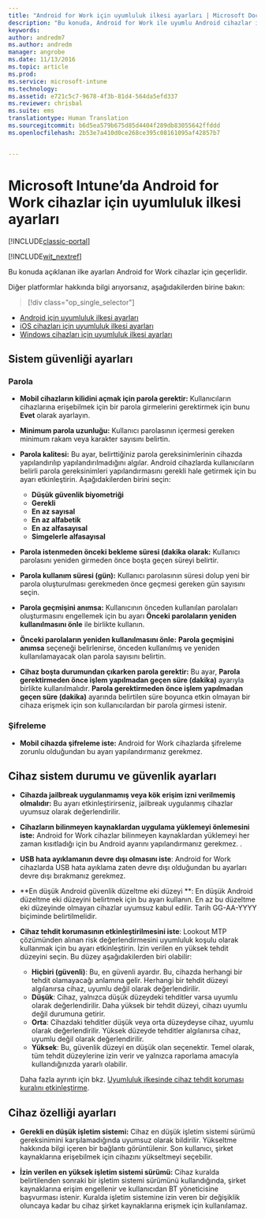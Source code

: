 ```yaml
---
title: "Android for Work için uyumluluk ilkesi ayarları | Microsoft Docs"
description: "Bu konuda, Android for Work ile uyumlu Android cihazlar için cihaz uyumluluk ilkesi ayarları açıklanır."
keywords: 
author: andredm7
ms.author: andredm
manager: angrobe
ms.date: 11/13/2016
ms.topic: article
ms.prod: 
ms.service: microsoft-intune
ms.technology: 
ms.assetid: e721c5c7-9678-4f3b-81d4-564da5efd337
ms.reviewer: chrisbal
ms.suite: ems
translationtype: Human Translation
ms.sourcegitcommit: b6d5ea579b675d85d4404f289db83055642ffddd
ms.openlocfilehash: 2b53e7a410d0ce268ce395c08161095af42857b7


---
```



# <a name="compliance-policy-settings-for-android-for-work-devices-in-microsoft-intune"></a>Microsoft Intune’da Android for Work cihazlar için uyumluluk ilkesi ayarları

[!INCLUDE[classic-portal](../includes/classic-portal.md)]

[!INCLUDE[wit_nextref](../includes/afw_rollout_disclaimer.md)]

Bu konuda açıklanan ilke ayarları Android for Work cihazlar için geçerlidir.

Diğer platformlar hakkında bilgi arıyorsanız, aşağıdakilerden birine bakın:
> [!div class="op_single_selector"]
- [Android için uyumluluk ilkesi ayarları](android-compliance-policy-settings-in-microsoft-intune.md)
- [iOS cihazları için uyumluluk ilkesi ayarları](ios-compliance-policy-settings-in-microsoft-intune.md)
- [Windows cihazları için uyumluluk ilkesi ayarları](windows-compliance-policy-settings-in-microsoft-intune.md)

## <a name="system-security-settings"></a>Sistem güvenliği ayarları
### <a name="password"></a>Parola
- **Mobil cihazların kilidini açmak için parola gerektir:** Kullanıcıların cihazlarına erişebilmek için bir parola girmelerini gerektirmek için bunu **Evet** olarak ayarlayın.

-  **Minimum parola uzunluğu:** Kullanıcı parolasının içermesi gereken minimum rakam veya karakter sayısını belirtin.

- **Parola kalitesi:** Bu ayar, belirttiğiniz parola gereksinimlerinin cihazda yapılandırılıp yapılandırılmadığını algılar. Android cihazlarda kullanıcıların belirli parola gereksinimleri yapılandırmasını gerekli hale getirmek için bu ayarı etkinleştirin. Aşağıdakilerden birini seçin:
  -   **Düşük güvenlik biyometriği**
  - **Gerekli**
  -   **En az sayısal**
  -   **En az alfabetik**
  -   **En az alfasayısal**
  -   **Simgelerle alfasayısal**

- **Parola istenmeden önceki bekleme süresi (dakika olarak:**  Kullanıcı parolasını yeniden girmeden önce boşta geçen süreyi belirtir.

- **Parola kullanım süresi (gün):** Kullanıcı parolasının süresi dolup yeni bir parola oluşturulması gerekmeden önce geçmesi gereken gün sayısını seçin.

- **Parola geçmişini anımsa:** Kullanıcının önceden kullanılan parolaları oluşturmasını engellemek için bu ayarı **Önceki parolaların yeniden kullanılmasını önle** ile birlikte kullanın.

- **Önceki parolaların yeniden kullanılmasını önle:** **Parola geçmişini anımsa** seçeneği belirlenirse, önceden kullanılmış ve yeniden kullanılamayacak olan parola sayısını belirtin.

- **Cihaz boşta durumundan çıkarken parola gerektir:** Bu ayar, **Parola gerektirmeden önce işlem yapılmadan geçen süre (dakika)** ayarıyla birlikte kullanılmalıdır. **Parola gerektirmeden önce işlem yapılmadan geçen süre (dakika)** ayarında belirtilen süre boyunca etkin olmayan bir cihaza erişmek için son kullanıcılardan bir parola girmesi istenir.

### <a name="encryption"></a>Şifreleme
- **Mobil cihazda şifreleme iste:** Android for Work cihazlarda şifreleme zorunlu olduğundan bu ayarı yapılandırmanız gerekmez.

## <a name="device-health-and-security-settings"></a>Cihaz sistem durumu ve güvenlik ayarları

- **Cihazda jailbreak uygulanmamış veya kök erişim izni verilmemiş olmalıdır:** Bu ayarı etkinleştirirseniz, jailbreak uygulanmış cihazlar uyumsuz olarak değerlendirilir.
- **Cihazların bilinmeyen kaynaklardan uygulama yüklemeyi önlemesini iste:** Android for Work cihazlar bilinmeyen kaynaklardan yüklemeyi her zaman kısıtladığı için bu Android ayarını yapılandırmanız gerekmez. .  

- **USB hata ayıklamanın devre dışı olmasını iste**: Android for Work cihazlarda USB hata ayıklama zaten devre dışı olduğundan bu ayarları devre dışı bırakmanız gerekmez.

- **En düşük Android güvenlik düzeltme eki düzeyi **: En düşük Android düzeltme eki düzeyini belirtmek için bu ayarı kullanın.  En az bu düzeltme eki düzeyinde olmayan cihazlar uyumsuz kabul edilir. Tarih GG-AA-YYYY biçiminde belirtilmelidir.
- **Cihaz tehdit korumasının etkinleştirilmesini iste**: Lookout MTP çözümünden alınan risk değerlendirmesini uyumluluk koşulu olarak kullanmak için bu ayarı etkinleştirin. İzin verilen en yüksek tehdit düzeyini seçin. Bu düzey aşağıdakilerden biri olabilir:

  - **Hiçbiri (güvenli)**: Bu, en güvenli ayardır. Bu, cihazda herhangi bir tehdit olamayacağı anlamına gelir. Herhangi bir tehdit düzeyi algılanırsa cihaz, uyumlu değil olarak değerlendirilir.
  - **Düşük**: Cihaz, yalnızca düşük düzeydeki tehditler varsa uyumlu olarak değerlendirilir. Daha yüksek bir tehdit düzeyi, cihazı uyumlu değil durumuna getirir.
  - **Orta**: Cihazdaki tehditler düşük veya orta düzeydeyse cihaz, uyumlu olarak değerlendirilir. Yüksek düzeyde tehditler algılanırsa cihaz, uyumlu değil olarak değerlendirilir.
  - **Yüksek**: Bu, güvenlik düzeyi en düşük olan seçenektir. Temel olarak, tüm tehdit düzeylerine izin verir ve yalnızca raporlama amacıyla kullandığınızda yararlı olabilir.

  Daha fazla ayrıntı için bkz. [Uyumluluk ilkesinde cihaz tehdit koruması kuralını etkinleştirme](enable-device-threat-protection-rule-in-compliance-policy.md).

## <a name="device-property-settings"></a>Cihaz özelliği ayarları
- **Gerekli en düşük işletim sistemi:** Cihaz en düşük işletim sistemi sürümü gereksinimini karşılamadığında uyumsuz olarak bildirilir.
  Yükseltme hakkında bilgi içeren bir bağlantı görüntülenir. Son kullanıcı, şirket kaynaklarına erişebilmek için cihazını yükseltmeyi seçebilir.

- **İzin verilen en yüksek işletim sistemi sürümü:** Cihaz kuralda belirtilenden sonraki bir işletim sistemi sürümünü kullandığında, şirket kaynaklarına erişim engellenir ve kullanıcıdan BT yöneticisine başvurması istenir. Kuralda işletim sistemine izin veren bir değişiklik oluncaya kadar bu cihaz şirket kaynaklarına erişmek için kullanılamaz.



<!--HONumber=Dec16_HO2-->


